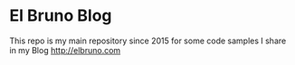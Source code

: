 # El Bruno Blog
This repo is my main repository since 2015 for some code samples I share in my Blog
http://elbruno.com
